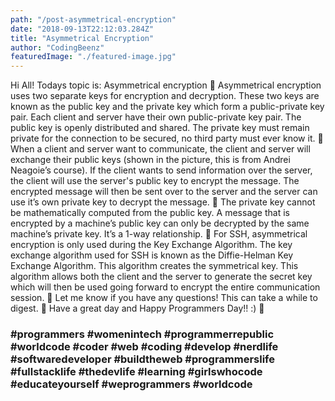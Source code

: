 ```yaml
---
path: "/post-asymmetrical-encryption"
date: "2018-09-13T22:12:03.284Z"
title: "Asymmetrical Encryption"
author: "CodingBeenz"
featuredImage: "./featured-image.jpg"
---
```


Hi All! Todays topic is: Asymmetrical encryption
🔸
Asymmetrical encryption uses two separate keys for encryption and decryption. These two keys are known as the public key and the private key which form a public-private key pair. Each client and server have their own public-private key pair. The public key is openly distributed and shared. The private key must remain private for the connection to be secured, no third party must ever know it.
🔸
When a client and server want to communicate, the client and server will exchange their public keys (shown in the picture, this is from Andrei Neagoie’s course). If the client wants to send information over the server, the client will use the server's public key to encrypt the message. The encrypted message will then be sent over to the server and the server can use it’s own private key to decrypt the message.
🔸
The private key cannot be mathematically computed from the public key. A message that is encrypted by a machine’s public key can only be decrypted by the same machine’s private key. It’s a 1-way relationship.
🔸
For SSH, asymmetrical encryption is only used during the Key Exchange Algorithm. The key exchange algorithm used for SSH is known as the Diffie-Helman Key Exchange Algorithm. This algorithm creates the symmetrical key. This algorithm allows both the client and the server to generate the secret key which will then be used going forward to encrypt the entire communication session.
🔸
Let me know if you have any questions! This can take a while to digest.
🔸
Have a great day and Happy Programmers Day!! :)
🔸

### #programmers #womenintech #programmerrepublic #worldcode #coder #web #coding #develop #nerdlife #softwaredeveloper #buildtheweb #programmerslife #fullstacklife #thedevlife #learning #girlswhocode #educateyourself #weprogrammers #worldcode
